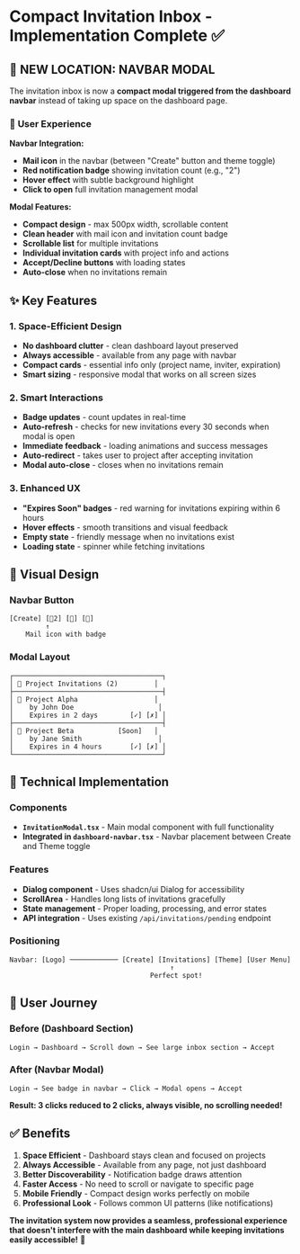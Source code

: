 # Compact Invitation Inbox - Implementation Complete ✅

## 📍 **NEW LOCATION: NAVBAR MODAL**

The invitation inbox is now a **compact modal triggered from the dashboard navbar** instead of taking up space on the dashboard page.

### 🎯 **User Experience**

**Navbar Integration:**
- **Mail icon** in the navbar (between "Create" button and theme toggle)
- **Red notification badge** showing invitation count (e.g., "2")
- **Hover effect** with subtle background highlight
- **Click to open** full invitation management modal

**Modal Features:**
- **Compact design** - max 500px width, scrollable content
- **Clean header** with mail icon and invitation count badge
- **Scrollable list** for multiple invitations
- **Individual invitation cards** with project info and actions
- **Accept/Decline buttons** with loading states
- **Auto-close** when no invitations remain

## ✨ **Key Features**

### 1. **Space-Efficient Design**
- **No dashboard clutter** - clean dashboard layout preserved
- **Always accessible** - available from any page with navbar
- **Compact cards** - essential info only (project name, inviter, expiration)
- **Smart sizing** - responsive modal that works on all screen sizes

### 2. **Smart Interactions**
- **Badge updates** - count updates in real-time
- **Auto-refresh** - checks for new invitations every 30 seconds when modal is open
- **Immediate feedback** - loading animations and success messages
- **Auto-redirect** - takes user to project after accepting invitation
- **Modal auto-close** - closes when no invitations remain

### 3. **Enhanced UX**
- **"Expires Soon" badges** - red warning for invitations expiring within 6 hours
- **Hover effects** - smooth transitions and visual feedback
- **Empty state** - friendly message when no invitations exist
- **Loading state** - spinner while fetching invitations

## 🎨 **Visual Design**

### Navbar Button
```
[Create] [📧2] [🌙] [👤]
         ↑
    Mail icon with badge
```

### Modal Layout
```
┌─────────────────────────────────────┐
│ 📧 Project Invitations (2)         │
├─────────────────────────────────────┤
│ 👤 Project Alpha                   │
│    by John Doe                     │
│    Expires in 2 days        [✓] [✗] │
├─────────────────────────────────────┤
│ 👤 Project Beta           [Soon]   │
│    by Jane Smith                   │
│    Expires in 4 hours       [✓] [✗] │
└─────────────────────────────────────┘
```

## 🔧 **Technical Implementation**

### Components
- **`InvitationModal.tsx`** - Main modal component with full functionality
- **Integrated in `dashboard-navbar.tsx`** - Navbar placement between Create and Theme toggle

### Features
- **Dialog component** - Uses shadcn/ui Dialog for accessibility
- **ScrollArea** - Handles long lists of invitations gracefully
- **State management** - Proper loading, processing, and error states
- **API integration** - Uses existing `/api/invitations/pending` endpoint

### Positioning
```
Navbar: [Logo] ──────────── [Create] [Invitations] [Theme] [User Menu]
                                        ↑
                                   Perfect spot!
```

## 🚀 **User Journey**

### Before (Dashboard Section)
```
Login → Dashboard → Scroll down → See large inbox section → Accept
```

### After (Navbar Modal)
```
Login → See badge in navbar → Click → Modal opens → Accept
```

**Result: 3 clicks reduced to 2 clicks, always visible, no scrolling needed!**

## ✅ **Benefits**

1. **Space Efficient** - Dashboard stays clean and focused on projects
2. **Always Accessible** - Available from any page, not just dashboard
3. **Better Discoverability** - Notification badge draws attention
4. **Faster Access** - No need to scroll or navigate to specific page
5. **Mobile Friendly** - Compact design works perfectly on mobile
6. **Professional Look** - Follows common UI patterns (like notifications)

**The invitation system now provides a seamless, professional experience that doesn't interfere with the main dashboard while keeping invitations easily accessible!** 🎉
